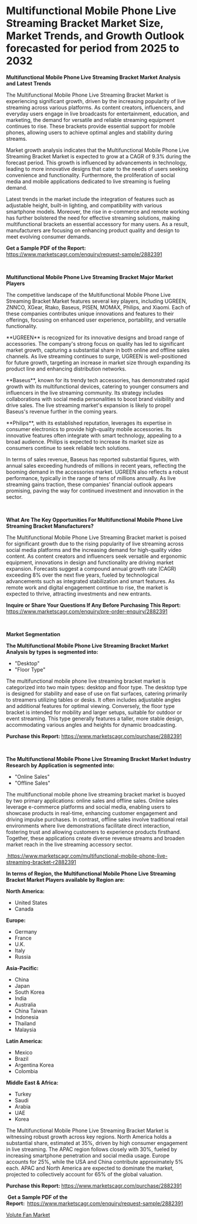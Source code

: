 <p><h1>Multifunctional Mobile Phone Live Streaming Bracket Market Size, Market Trends, and Growth Outlook forecasted for period from 2025 to 2032</h1></p><p><strong>Multifunctional Mobile Phone Live Streaming Bracket Market Analysis and Latest Trends</strong></p>
<p><p>The Multifunctional Mobile Phone Live Streaming Bracket Market is experiencing significant growth, driven by the increasing popularity of live streaming across various platforms. As content creators, influencers, and everyday users engage in live broadcasts for entertainment, education, and marketing, the demand for versatile and reliable streaming equipment continues to rise. These brackets provide essential support for mobile phones, allowing users to achieve optimal angles and stability during streams.</p><p>Market growth analysis indicates that the Multifunctional Mobile Phone Live Streaming Bracket Market is expected to grow at a CAGR of 9.3% during the forecast period. This growth is influenced by advancements in technology, leading to more innovative designs that cater to the needs of users seeking convenience and functionality. Furthermore, the proliferation of social media and mobile applications dedicated to live streaming is fueling demand. </p><p>Latest trends in the market include the integration of features such as adjustable height, built-in lighting, and compatibility with various smartphone models. Moreover, the rise in e-commerce and remote working has further bolstered the need for effective streaming solutions, making multifunctional brackets an essential accessory for many users. As a result, manufacturers are focusing on enhancing product quality and design to meet evolving consumer demands.</p></p>
<p><strong>Get a Sample PDF of the Report:&nbsp;</strong> <a href="https://www.marketscagr.com/enquiry/request-sample/2882391?utm_campaign=3198&utm_medium=2&utm_source=Github&utm_content=ia&utm_term=13032025&utm_id=multifunctional-mobile-phone-live-streaming-bracket">https://www.marketscagr.com/enquiry/request-sample/2882391</a></p>
<p>&nbsp;</p>
<p><strong>Multifunctional Mobile Phone Live Streaming Bracket Major Market Players</strong></p>
<p><p>The competitive landscape of the Multifunctional Mobile Phone Live Streaming Bracket Market features several key players, including UGREEN, ZNNCO, XGear, Rtako, Baseus, PISEN, MOMAX, Philips, and Xiaomi. Each of these companies contributes unique innovations and features to their offerings, focusing on enhanced user experience, portability, and versatile functionality.</p><p>**UGREEN** is recognized for its innovative designs and broad range of accessories. The company's strong focus on quality has led to significant market growth, capturing a substantial share in both online and offline sales channels. As live streaming continues to surge, UGREEN is well-positioned for future growth, targeting an increase in market size through expanding its product line and enhancing distribution networks.</p><p>**Baseus**, known for its trendy tech accessories, has demonstrated rapid growth with its multifunctional devices, catering to younger consumers and influencers in the live streaming community. Its strategy includes collaborations with social media personalities to boost brand visibility and drive sales. The live streaming market's expansion is likely to propel Baseus's revenue further in the coming years.</p><p>**Philips**, with its established reputation, leverages its expertise in consumer electronics to provide high-quality mobile accessories. Its innovative features often integrate with smart technology, appealing to a broad audience. Philips is expected to increase its market size as consumers continue to seek reliable tech solutions.</p><p>In terms of sales revenue, Baseus has reported substantial figures, with annual sales exceeding hundreds of millions in recent years, reflecting the booming demand in the accessories market. UGREEN also reflects a robust performance, typically in the range of tens of millions annually. As live streaming gains traction, these companies' financial outlook appears promising, paving the way for continued investment and innovation in the sector.</p></p>
<p>&nbsp;</p>
<p><strong>What Are The Key Opportunities For Multifunctional Mobile Phone Live Streaming Bracket Manufacturers?</strong></p>
<p><p>The Multifunctional Mobile Phone Live Streaming Bracket market is poised for significant growth due to the rising popularity of live streaming across social media platforms and the increasing demand for high-quality video content. As content creators and influencers seek versatile and ergonomic equipment, innovations in design and functionality are driving market expansion. Forecasts suggest a compound annual growth rate (CAGR) exceeding 8% over the next five years, fueled by technological advancements such as integrated stabilization and smart features. As remote work and digital engagement continue to rise, the market is expected to thrive, attracting investments and new entrants.</p></p>
<p><strong>Inquire or Share Your Questions If Any Before Purchasing This Report:</strong> <a href="https://www.marketscagr.com/enquiry/pre-order-enquiry/2882391?utm_campaign=3198&utm_medium=2&utm_source=Github&utm_content=ia&utm_term=13032025&utm_id=multifunctional-mobile-phone-live-streaming-bracket">https://www.marketscagr.com/enquiry/pre-order-enquiry/2882391</a></p>
<p>&nbsp;</p>
<p><strong>Market Segmentation</strong></p>
<p><strong>The Multifunctional Mobile Phone Live Streaming Bracket Market Analysis by types is segmented into:</strong></p>
<p><ul><li>"Desktop"</li><li>"Floor Type"</li></ul></p>
<p><p>The multifunctional mobile phone live streaming bracket market is categorized into two main types: desktop and floor type. The desktop type is designed for stability and ease of use on flat surfaces, catering primarily to streamers utilizing tables or desks. It often includes adjustable angles and additional features for optimal viewing. Conversely, the floor type bracket is intended for mobility and larger setups, suitable for outdoor or event streaming. This type generally features a taller, more stable design, accommodating various angles and heights for dynamic broadcasting.</p></p>
<p><strong>Purchase this Report:&nbsp;</strong><a href="https://www.marketscagr.com/purchase/2882391?utm_campaign=3198&utm_medium=2&utm_source=Github&utm_content=ia&utm_term=13032025&utm_id=multifunctional-mobile-phone-live-streaming-bracket">https://www.marketscagr.com/purchase/2882391</a></p>
<p>&nbsp;</p>
<p><strong>The Multifunctional Mobile Phone Live Streaming Bracket Market Industry Research by Application is segmented into:</strong></p>
<p><ul><li>"Online Sales"</li><li>"Offline Sales"</li></ul></p>
<p><p>The multifunctional mobile phone live streaming bracket market is buoyed by two primary applications: online sales and offline sales. Online sales leverage e-commerce platforms and social media, enabling users to showcase products in real-time, enhancing customer engagement and driving impulse purchases. In contrast, offline sales involve traditional retail environments where live demonstrations facilitate direct interaction, fostering trust and allowing customers to experience products firsthand. Together, these applications create diverse revenue streams and broaden market reach in the live streaming accessory sector.</p></p>
<p><a href="https://www.marketscagr.com/multifunctional-mobile-phone-live-streaming-bracket-r2882391?utm_campaign=3198&utm_medium=2&utm_source=Github&utm_content=ia&utm_term=13032025&utm_id=multifunctional-mobile-phone-live-streaming-bracket">&nbsp;https://www.marketscagr.com/multifunctional-mobile-phone-live-streaming-bracket-r2882391</a></p>
<p><strong>In terms of Region, the Multifunctional Mobile Phone Live Streaming Bracket Market Players available by Region are:</strong></p>
<p>
    <p> <strong> North America: </strong>
        <ul>
            <li>United States</li>
            <li>Canada</li>
        </ul>
        </p> 
    <p> <strong> Europe: </strong>
        <ul>
            <li>Germany</li>
            <li>France</li>
            <li>U.K.</li>
            <li>Italy</li>
            <li>Russia</li>
        </ul>
        </p> 
    <p> <strong> Asia-Pacific: </strong>
        <ul>
            <li>China</li>
            <li>Japan</li>
            <li>South Korea</li>
            <li>India</li>
            <li>Australia</li>
            <li>China Taiwan</li>
            <li>Indonesia</li>
            <li>Thailand</li>
            <li>Malaysia</li>
        </ul>
        </p> 
    <p> <strong> Latin America: </strong>
        <ul>
            <li>Mexico</li>
            <li>Brazil</li>
            <li>Argentina Korea</li>
            <li>Colombia</li>
        </ul>
        </p> 
    <p> <strong> Middle East & Africa: </strong>
        <ul>
            <li>Turkey</li>
            <li>Saudi</li>
            <li>Arabia</li>
            <li>UAE</li>
            <li>Korea</li>
        </ul>
    </p>
    </p>
<p><p>The Multifunctional Mobile Phone Live Streaming Bracket Market is witnessing robust growth across key regions. North America holds a substantial share, estimated at 35%, driven by high consumer engagement in live streaming. The APAC region follows closely with 30%, fueled by increasing smartphone penetration and social media usage. Europe accounts for 25%, while the USA and China contribute approximately 5% each. APAC and North America are expected to dominate the market, projected to collectively account for 65% of the global valuation.</p></p>
<p><strong>Purchase this Report: </strong><a href="https://www.marketscagr.com/purchase/2882391?utm_campaign=3198&utm_medium=2&utm_source=Github&utm_content=ia&utm_term=13032025&utm_id=multifunctional-mobile-phone-live-streaming-bracket">https://www.marketscagr.com/purchase/2882391</a></p>
<p>&nbsp;<strong>Get a Sample PDF of the Report:&nbsp;&nbsp;</strong><a href="https://www.marketscagr.com/enquiry/request-sample/2882391?utm_campaign=3198&utm_medium=2&utm_source=Github&utm_content=ia&utm_term=13032025&utm_id=multifunctional-mobile-phone-live-streaming-bracket">https://www.marketscagr.com/enquiry/request-sample/2882391</a></p>
<p><strong></strong></p>
<p><p><a href="https://github.com/zurubting/Market-Research-Report-List-1/blob/main/volute-fan-market.md?utm_campaign=3198&utm_medium=2&utm_source=Github&utm_content=ia&utm_term=13032025&utm_id=multifunctional-mobile-phone-live-streaming-bracket">Volute Fan Market</a></p></p>